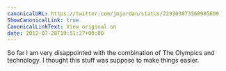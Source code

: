 ```yaml
---
canonicalURL: https://twitter.com/jmjordan/status/229303073560985600
ShowCanonicalLink: true
CanonicalLinkText: View original on
date: 2012-07-28T19:51:27+00:00
---
```

So far I am very disappointed with the combination of The Olympics and technology. I thought this stuff was suppose to make things easier.